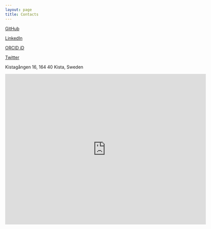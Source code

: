 ```yaml
---
layout: page
title: Contacts
---
```


<i class="fa-solid fa-envelope"></i>
<span class="e-mail" username="ilozzops" domain="es.htk"></span>

<i class="fa-brands fa-github"></i>
<a href="https://github.com/snnpzz">GitHub</a>

<i class="fa-brands fa-linkedin"></i>
<a href="www.linkedin.com/in/snnpzz">LinkedIn</a>

<i class="fa-brands fa-orcid"></i>
<a href="https://orcid.org/0000-0002-6899-6209">ORCID iD</a>

<i class="fa-brands fa-twitter"></i>
<a href="https://twitter.com/snnpzz">Twitter</a>

<i class="fa-solid fa-briefcase"></i> 
Kistagången 16, 164 40 Kista, Sweden

<iframe src="https://www.google.com/maps/embed?pb=!1m18!1m12!1m3!1d2030.708595987217!2d17.948019016219995!3d59.404574112029046!2m3!1f0!2f0!3f0!3m2!1i1024!2i768!4f13.1!3m3!1m2!1s0x465f9e92c961b301%3A0x64c9ee19dac11281!2sKistag%C3%A5ngen%2016%2C%20164%2040%20Kista!5e0!3m2!1sen!2sse!4v1656423894597!5m2!1sen!2sse" width="648" height="486" style="border:0;" allowfullscreen="" loading="lazy" referrerpolicy="no-referrer-when-downgrade"></iframe>
